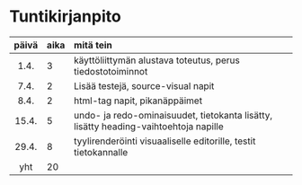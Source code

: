 # Tuntikirjanpito

| päivä | aika | mitä tein  |
| :----:|:-----| :-----|
| 1.4. | 3    | käyttöliittymän alustava toteutus, perus tiedostotoiminnot |
| 7.4. | 2    | Lisää testejä, source-visual napit |
| 8.4. | 2    | html-tag napit, pikanäppäimet |
| 15.4. | 5    | undo- ja redo-ominaisuudet, tietokanta lisätty, lisätty heading-vaihtoehtoja napille |
| 29.4. | 8    | tyylirenderöinti visuaaliselle editorille, testit tietokannalle |
| yht | 20    |  |